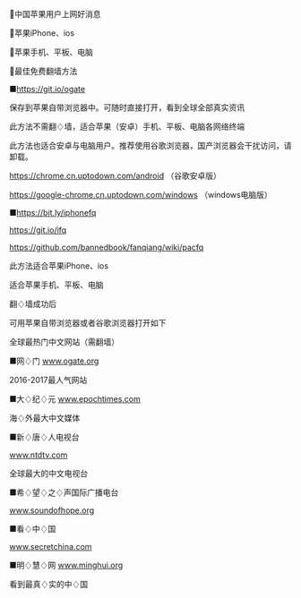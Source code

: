 🌺中国苹果用户上网好消息

🌺苹果iPhone、ios

🌺苹果手机、平板、电脑

🌺最佳免费翻墙方法

■https://git.io/ogate

保存到苹果自带浏览器中。可随时直接打开，看到全球全部真实资讯

此方法不需翻♢墙，适合苹果（安卓）手机、平板、电脑各网络终端

此方法也适合安卓与电脑用户。推荐使用谷歌浏览器，国产浏览器会干扰访问，请卸载。

https://chrome.cn.uptodown.com/android （谷歌安卓版）

https://google-chrome.cn.uptodown.com/windows （windows电脑版）

■https://bit.ly/iphonefq 

https://git.io/ifq

https://github.com/bannedbook/fanqiang/wiki/pacfq

此方法适合苹果iPhone、ios

适合苹果手机、平板、电脑

翻♢墙成功后

可用苹果自带浏览器或者谷歌浏览器打开如下

全球最热门中文网站（需翻墙）

■网♢门
www.ogate.org

2016-2017最人气网站

■大♢纪♢元
www.epochtimes.com

海♢外最大中文媒体

■新♢唐♢人电视台

www.ntdtv.com

全球最大的中文电视台

■希♢望♢之♢声国际广播电台

www.soundofhope.org

■看♢中♢国

www.secretchina.com

■明♢慧♢网
www.minghui.org

看到最真♢实的中♢国
